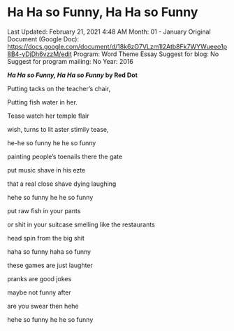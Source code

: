 # Ha Ha so Funny, Ha Ha so Funny

Last Updated: February 21, 2021 4:48 AM
Month: 01 - January
Original Document (Google Doc): https://docs.google.com/document/d/18k6zO7VLzm1l2Atb8Fk7WYWueeo1p8B4-yDjDh6vzzM/edit
Program: Word Theme Essay
Suggest for blog: No
Suggest for program mailing: No
Year: 2016

***Ha Ha so Funny, Ha Ha so Funny* by Red Dot**

Putting tacks on the teacher’s chair,

Putting fish water in her.

Tease watch her temple flair

wish, turns to lit aster stimily tease,

he-he so funny he he so funny

painting people’s toenails there the gate

put music shave in his ezte

that a real close shave dying laughing

hehe so funny he he so funny

put raw fish in your pants

or shit in your suitcase smelling like the restaurants

head spin from the big shit

haha so funny haha so funny

these games are just laughter

pranks are good jokes

maybe not funny after

are you swear then hehe

hehe so funny he he so funny